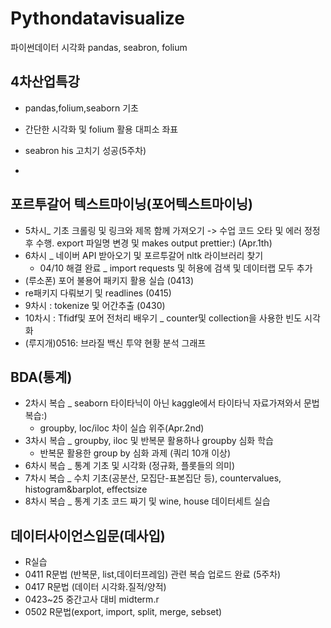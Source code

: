 # Pythondatavisualize
파이썬데이터 시각화 pandas, seabron, folium

## 4차산업특강
- pandas,folium,seaborn 기초
- 간단한 시각화 및 folium 활용 대피소 좌표
- seabron his 고치기 성공(5주차)

- 
## 포르투갈어 텍스트마이닝(포어텍스트마이닝)
- 5차시_ 기초 크롤링 및 링크와 제목 함께 가져오기 -> 수업 코드 오타 및 에러 정정 후 수행. export 파일명 변경 및 makes output prettier:) (Apr.1th)
- 6차시 _ 네이버 API 받아오기 및 포르투갈어 nltk 라이브러리 찾기
    - 04/10 해결 완료 _ import requests 및 허용에 검색 및 데이터랩 모두 추가
- (루소폰) 포어 불용어 패키지 활용 실습 (0413)
- re패키지 다뤄보기 및 readlines (0415)
- 9차시 : tokenize 및 어간추출 (0430)
- 10차시 : Tfidf및 포어 전처리 배우기 _ counter및 collection을 사용한 빈도 시각화
- (루지개)0516: 브라질 백신 투약 현황 분석 그래프 
  
## BDA(통계)
- 2차시 복습 _ seaborn 타이타닉이 아닌 kaggle에서 타이타닉 자료가져와서 문법 복습:)
  - groupby, loc/iloc 차이 실습 위주(Apr.2nd)
- 3차시 복습 _ groupby, iloc 및 반복문 활용하나 groupby 심화 학습
    -  반복문 활용한 group by 심화 과제 (쿼리 10개 이상)
- 6차시 복습 _ 통계 기초 및 시각화 (정규화, 플롯들의 의미)
- 7차시 복습 _ 수치 기초(공분산, 모집단-표본집단 등), countervalues, histogram&barplot, effectsize
- 8차시 복습 _ 통계 기초 코드 짜기 및 wine, house 데이터세트 실습

## 데이터사이언스입문(데사입)
- R실습
- 0411 R문법 (반복문, list,데이터프레임) 관련 복습 업로드 완료 (5주차)
- 0417 R문법 (데이터 시각화.질적/양적)
- 0423~25 중간고사 대비 midterm.r
- 0502 R문법(export, import, split, merge, sebset)
